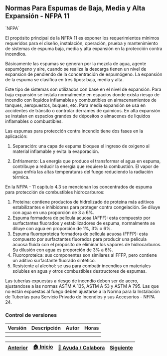 ## Normas Para Espumas de Baja, Media y Alta Expansión - NFPA 11

´NFPA´

El propósito principal de la NFPA 11 es exponer los requerimientos mínimos requeridos para el diseño, instalación, operación, prueba y mantenimiento de sistemas de espuma baja, media y alta expansión en la protección contra incendios.

Básicamente las espumas se generan por la mezcla de agua, agente espumógeno y aire, cuando se realiza la descarga tienen un nivel de expansion de pendiendo de la concentración de espumógeno. La expansión de la espuma se clasifica en tres tipos: baja, media y alta.

Este tipo de sistemas son utilizados con base en el nivel de expansión. Para baja expansión se instala normalmente en espacios donde exista riesgo de incendio con liquidos inflamables y combustibles en almacenamientos de tanques, aeropuestos, buques, etc. Para media expansión se usa en accidentes de tránsito o controlar derrames de químicos. En alta expansión se instalan en espacios grandes de dépositos o almacenes de liquidos inflamables o combustibles.

Las espumas para protección contra incendio tiene dos fases en la aplicación:

1. Separación: una capa de espuma bloquea el ingreso de oxigeno al material inflamable y evita la evaporación.

2. Enfriamento: La energía que produce el transformar el agua en espuma, contribuye a reducir la energía que requiere la combustión. El vapor de agua enfría las altas temperaturas del fuego reduciendo la radiación térmica.

En la NFPA - 11 capitulo 4.3 se mencionan los concentrados de espuma para protección de combustibles hidrocarburos:

1. Proteina: contiene productos de hidrolizado de proteina más aditivos estabilizantes e inhibidores para proteger contra congelación. Se diluye con agua en una proporción de 3 a 6%. 
2. Espuma formadora de película acuosa (AFFF): esta compuesto por surfactantes fluorados y estabilizadores de espuma, normalmente se diluye con agua en proporción de 1%, 3% o 6%.
3. Espuma fluoroproteica formadora de película acuosa (FFFP): esta compuesto por surfactantes fluorados para producir una película acuosa fluida con el propósito de eliminar los vapores de hidrocarburos. Su dilusión con agua es proporción de 3% a 6%.
4. Fluoroproteica: sus componentes son similares al FFFP, pero contiene un aditivo surfactante fluorado sintético. 
5. Resistente al alcohol: se usa para combatir incendios en materiales solubles en agua y otros combustibles destructores de espumas.

Las tuberías expuestas a riesgo de incendio deben ser de acero, ajustandose a las normas ASTM A 135, ASTM A 53 y ASTM A 795. Las que no están expuestas al fuego deben ajustarse a la Norma para la Instalación de Tuberías para Servicio Privado de Incendios y sus Accesorios - NFPA 24.

### Control de versiones 

| Versión    | Descripción                                                          | Autor                                      | Horas |
|------------|:---------------------------------------------------------------------|--------------------------------------------|:-----:|
|  | |  |   |
|  | |   |      |

| [Anterior](../NFPA13) | [:house: Inicio](../../Readme.md) | [:beginner: Ayuda / Colabora](https://github.com/Andrealvch/C.RCI/discussions/1) | [Siguiente](../NFPA12) |
|------|:-----------|-------------------|:--------:|
